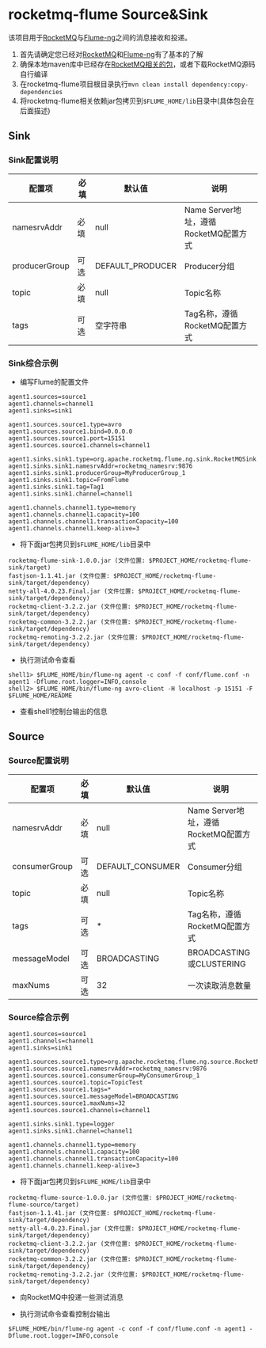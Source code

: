 rocketmq-flume Source&Sink
==========================

该项目用于[RocketMQ](https://github.com/alibaba/RocketMQ)与[Flume-ng](https://github.com/apache/flume)之间的消息接收和投递。

1. 首先请确定您已经对[RocketMQ](https://github.com/alibaba/RocketMQ)和[Flume-ng](https://github.com/apache/flume)有了基本的了解
2. 确保本地maven库中已经存在[RocketMQ相关的包](https://github.com/alibaba/RocketMQ/releases/download/v3.2.2/alibaba-rocketmq-client-java-3.2.2.tar.gz)，或者下载RocketMQ源码自行编译
3. 在rocketmq-flume项目根目录执行`mvn clean install dependency:copy-dependencies`
4. 将rocketmq-flume相关依赖jar包拷贝到`$FLUME_HOME/lib`目录中(具体包会在后面描述)

## Sink

### Sink配置说明

| 配置项         | 必填 | 默认值            | 说明 |
|---------------|-----|------------------|------|
| namesrvAddr   | 必填 | null             | Name Server地址，遵循RocketMQ配置方式 |
| producerGroup | 可选 | DEFAULT_PRODUCER | Producer分组 |
| topic         | 必填 | null             | Topic名称 |
| tags          | 可选 | 空字符串          | Tag名称，遵循RocketMQ配置方式 |

### Sink综合示例

- 编写Flume的配置文件

```
agent1.sources=source1
agent1.channels=channel1
agent1.sinks=sink1

agent1.sources.source1.type=avro
agent1.sources.source1.bind=0.0.0.0
agent1.sources.source1.port=15151
agent1.sources.source1.channels=channel1

agent1.sinks.sink1.type=org.apache.rocketmq.flume.ng.sink.RocketMQSink
agent1.sinks.sink1.namesrvAddr=rocketmq_namesrv:9876
agent1.sinks.sink1.producerGroup=MyProducerGroup_1
agent1.sinks.sink1.topic=FromFlume
agent1.sinks.sink1.tag=Tag1
agent1.sinks.sink1.channel=channel1

agent1.channels.channel1.type=memory
agent1.channels.channel1.capacity=100
agent1.channels.channel1.transactionCapacity=100
agent1.channels.channel1.keep-alive=3
```

- 将下面jar包拷贝到`$FLUME_HOME/lib`目录中

```
rocketmq-flume-sink-1.0.0.jar (文件位置: $PROJECT_HOME/rocketmq-flume-sink/target)
fastjson-1.1.41.jar (文件位置: $PROJECT_HOME/rocketmq-flume-sink/target/dependency)
netty-all-4.0.23.Final.jar (文件位置: $PROJECT_HOME/rocketmq-flume-sink/target/dependency)
rocketmq-client-3.2.2.jar (文件位置: $PROJECT_HOME/rocketmq-flume-sink/target/dependency)
rocketmq-common-3.2.2.jar (文件位置: $PROJECT_HOME/rocketmq-flume-sink/target/dependency)
rocketmq-remoting-3.2.2.jar (文件位置: $PROJECT_HOME/rocketmq-flume-sink/target/dependency)
```

- 执行测试命令查看

```
shell1> $FLUME_HOME/bin/flume-ng agent -c conf -f conf/flume.conf -n agent1 -Dflume.root.logger=INFO,console
shell2> $FLUME_HOME/bin/flume-ng avro-client -H localhost -p 15151 -F $FLUME_HOME/README
```

- 查看shell1控制台输出的信息

## Source

### Source配置说明

| 配置项         | 必填 | 默认值            | 说明 |
|---------------|-----|------------------|------|
| namesrvAddr   | 必填 | null             | Name Server地址，遵循RocketMQ配置方式 |
| consumerGroup | 可选 | DEFAULT_CONSUMER | Consumer分组 |
| topic         | 必填 | null             | Topic名称 |
| tags          | 可选 | *                | Tag名称，遵循RocketMQ配置方式 |
| messageModel  | 可选 | BROADCASTING     | BROADCASTING或CLUSTERING |
| maxNums       | 可选 | 32               | 一次读取消息数量 |

### Source综合示例

```
agent1.sources=source1
agent1.channels=channel1
agent1.sinks=sink1

agent1.sources.source1.type=org.apache.rocketmq.flume.ng.source.RocketMQSource
agent1.sources.source1.namesrvAddr=rocketmq_namesrv:9876
agent1.sources.source1.consumerGroup=MyConsumerGroup_1
agent1.sources.source1.topic=TopicTest
agent1.sources.source1.tags=*
agent1.sources.source1.messageModel=BROADCASTING
agent1.sources.source1.maxNums=32
agent1.sources.source1.channels=channel1

agent1.sinks.sink1.type=logger
agent1.sinks.sink1.channel=channel1

agent1.channels.channel1.type=memory
agent1.channels.channel1.capacity=100
agent1.channels.channel1.transactionCapacity=100
agent1.channels.channel1.keep-alive=3
```

- 将下面jar包拷贝到`$FLUME_HOME/lib`目录中

```
rocketmq-flume-source-1.0.0.jar (文件位置: $PROJECT_HOME/rocketmq-flume-source/target)
fastjson-1.1.41.jar (文件位置: $PROJECT_HOME/rocketmq-flume-sink/target/dependency)
netty-all-4.0.23.Final.jar (文件位置: $PROJECT_HOME/rocketmq-flume-sink/target/dependency)
rocketmq-client-3.2.2.jar (文件位置: $PROJECT_HOME/rocketmq-flume-sink/target/dependency)
rocketmq-common-3.2.2.jar (文件位置: $PROJECT_HOME/rocketmq-flume-sink/target/dependency)
rocketmq-remoting-3.2.2.jar (文件位置: $PROJECT_HOME/rocketmq-flume-sink/target/dependency)
```

- 向RocketMQ中投递一些测试消息

- 执行测试命令查看控制台输出

```
$FLUME_HOME/bin/flume-ng agent -c conf -f conf/flume.conf -n agent1 -Dflume.root.logger=INFO,console
```
